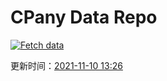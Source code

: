 # CPany Data Repo

[![Fetch data](https://github.com/yjl9903/CPany/actions/workflows/fetch.yml/badge.svg)](https://github.com/yjl9903/CPany/actions/workflows/fetch.yml)

<!-- START_SECTION: update_time -->
更新时间：[2021-11-10 13:26](https://www.timeanddate.com/worldclock/fixedtime.html?msg=Fetch+data&iso=20211110T132639&p1=237)
<!-- END_SECTION: update_time -->
